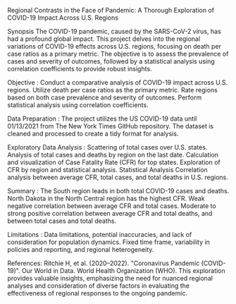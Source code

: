 Regional Contrasts in the Face of Pandemic: A Thorough Exploration of COVID-19 Impact Across U.S. Regions

Synopsis
The COVID-19 pandemic, caused by the SARS-CoV-2 virus, has had a profound global impact. This project delves into the regional variations of COVID-19 effects across U.S. regions, focusing on death per case ratios as a primary metric. The objective is to assess the prevalence of cases and severity of outcomes, followed by a statistical analysis using correlation coefficients to provide robust insights.

Objective :
Conduct a comparative analysis of COVID-19 impact across U.S. regions.
Utilize death per case ratios as the primary metric.
Rate regions based on both case prevalence and severity of outcomes.
Perform statistical analysis using correlation coefficients.

Data Preparation : 
The project utilizes the US COVID-19 data until 01/13/2021 from The New York Times GitHub repository. The dataset is cleaned and processed to create a tidy format for analysis.

Exploratory Data Analysis : 
Scattering of total cases over U.S. states.
Analysis of total cases and deaths by region on the last date.
Calculation and visualization of Case Fatality Rate (CFR) for top states.
Exploration of CFR by region and statistical analysis.
Statistical Analysis
Correlation analysis between average CFR, total cases, and total deaths in U.S. regions.

Summary : 
The South region leads in both total COVID-19 cases and deaths.
North Dakota in the North Central region has the highest CFR.
Weak negative correlation between average CFR and total cases.
Moderate to strong positive correlation between average CFR and total deaths, and between total cases and total deaths.

Limitations : 
Data limitations, potential inaccuracies, and lack of consideration for population dynamics.
Fixed time frame, variability in policies and reporting, and regional heterogeneity.

References:
Ritchie H, et al. (2020–2022). "Coronavirus Pandemic (COVID-19)". Our World in Data.
World Health Organization (WHO).
This exploration provides valuable insights, emphasizing the need for nuanced regional analyses and consideration of diverse factors in evaluating the effectiveness of regional responses to the ongoing pandemic.





